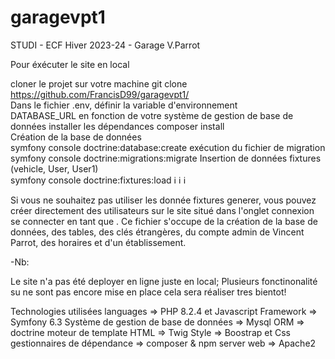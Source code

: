 # garagevpt1

STUDI - ECF Hiver 2023-24  - Garage V.Parrot

Pour éxécuter le site en local



cloner le projet sur votre machine
git clone https://github.com/FrancisD99/garagevpt1/<br>
Dans le fichier .env, définir la variable d'environnement<br> DATABASE_URL en fonction de votre système de gestion de base de données
installer les dépendances
composer install<br>
Création de la base de données<br>
symfony console doctrine:database:create
exécution du fichier de migration
symfony console doctrine:migrations:migrate
Insertion de données fixtures (vehicle, User, User1)<br>
symfony console doctrine:fixtures:load
ℹ️ ℹ️ ℹ️




Si vous ne souhaitez pas utiliser les donnée fixtures generer, vous pouvez créer directement des utilisateurs sur le site situé dans l'onglet connexion se connecter en tant que . Ce fichier s'occupe de la création de la base de données, des tables, des clés étrangères, du compte admin de Vincent Parrot, des horaires et d'un établissement.

-Nb: 

Le site n'a pas été deployer en ligne juste en local;
Plusieurs fonctinonalité su ne sont pas encore mise en place cela sera réaliser tres bientot!



Technologies utilisées
languages => PHP 8.2.4 et Javascript
Framework => Symfony 6.3
Système de gestion de base de données => Mysql
ORM => doctrine
moteur de template HTML => Twig
Style => Boostrap et Css
gestionnaires de dépendance => composer & npm
server web => Apache2
